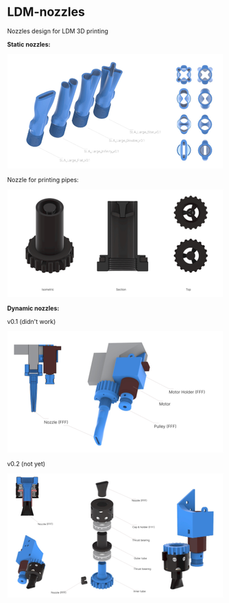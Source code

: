 # LDM-nozzles
Nozzles design for LDM 3D printing


**Static nozzles:**

![Poster](docs/imgs/static/SLA_nozzles_3d.png)

Nozzle for printing pipes:

![Poster](docs/imgs/static/TubularNozzle_3d_model.png)


**Dynamic nozzles:**

v0.1 (didn't work)

![Poster v0.1](docs/imgs/dynamic_flatnose/v0.1/extruder_3d_model.png)


v0.2 (not yet)

![Poster v0.2](docs/imgs/dynamic_flatnose/v0.2/extruder_3d_model_v02.png)
